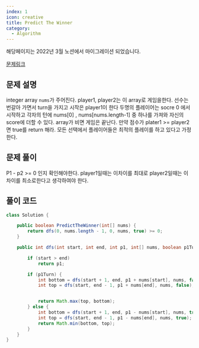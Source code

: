 ```yaml
---
index: 1
icon: creative
title: Predict The Winner
category:
  - Algorithm
---
```


해당페이지는 2022년 3월 노션에서 마이그레이션 되었습니다.

[문제링크](https://leetcode.com/problems/predict-the-winner/)

## 문제 설명

integer array `nums`가 주어진다. player1, player2는 이 array로 게임을한다.
선수는 번갈아 가면서 turn을 가지고 시작은 player1이 한다 두명의 플레이어는 socre 0 에서 시작하고 각자의 턴에
nums[0] , nums[nums.length-1] 중 하나를 가져와 자신의 score에 더할 수 있다. array가 비면 게임은 끝난다.
만약 점수가 plater1 >= player2면 true를 return 해라.
모든 선택에서 플레이어들은 최적의 플레이를 하고 있다고 가정한다.

## 문제 풀이

P1 - p2 >= 0 인지 확인해야한다. player1일때는 이차이를 최대로 player2일때는 이 차이를 최소로한다고 생각하여야 한다.

## 풀이 코드

```java
class Solution {

    public boolean PredictTheWinner(int[] nums) {
        return dfs(0, nums.length - 1, 0, nums, true) >= 0;
    }

    public int dfs(int start, int end, int p1, int[] nums, boolean p1Turn) {

        if (start > end)
            return p1;

        if (p1Turn) {
            int bottom = dfs(start + 1, end, p1 + nums[start], nums, false);
            int top = dfs(start, end - 1, p1 + nums[end], nums, false);


            return Math.max(top, bottom);
        } else {
            int bottom = dfs(start + 1, end, p1 - nums[start], nums, true);
            int top = dfs(start, end - 1, p1 - nums[end], nums, true);
            return Math.min(bottom, top);
        }
    }
}
```
